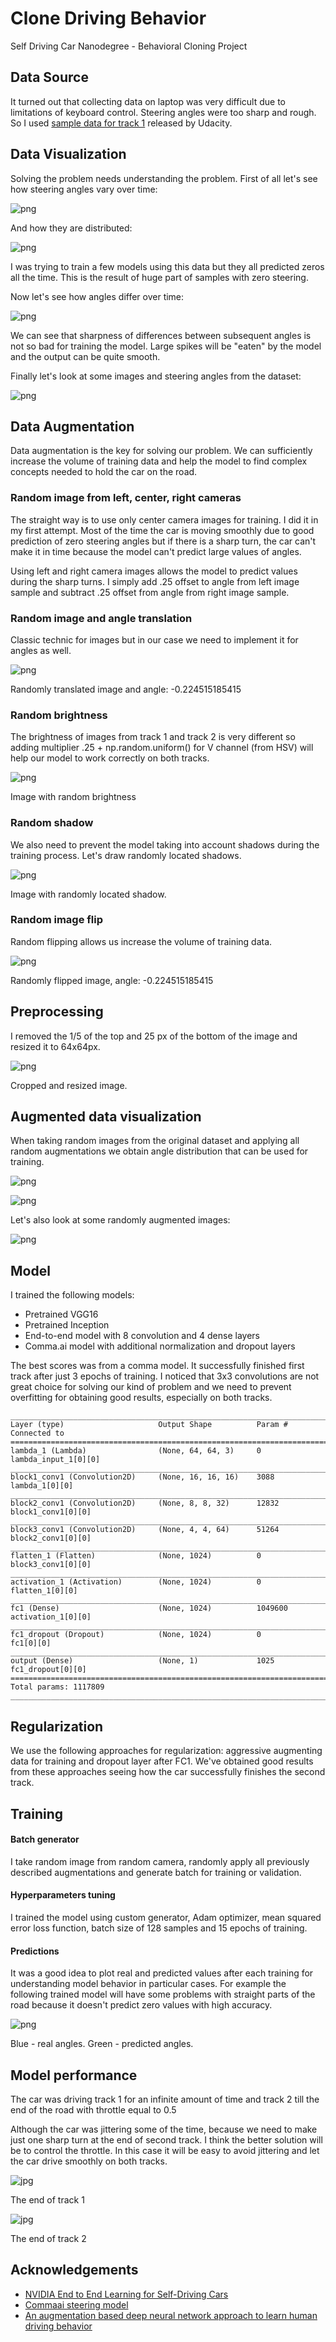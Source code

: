 
# Clone Driving Behavior

Self Driving Car Nanodegree - Behavioral Cloning Project

## Data Source

It turned out that collecting data on laptop was very difficult due to limitations of keyboard control. Steering angles were too sharp and rough. So I used [sample data for track 1](https://d17h27t6h515a5.cloudfront.net/topher/2016/December/584f6edd_data/data.zip) released by Udacity.

## Data Visualization

Solving the problem needs understanding the problem. First of all let's see how steering angles vary over time:

![png](output_9_0.png)

And how they are distributed:

![png](output_12_0.png)

I was trying to train a few models using this data but they all predicted zeros all the time. This is the result of huge part of samples with zero steering.

Now let's see how angles differ over time:

![png](output_14_0.png)

We can see that sharpness of differences between subsequent angles is not so bad for training the model. Large spikes will be "eaten" by the model and the output can be quite smooth.

Finally let's look at some images and steering angles from the dataset:

![png](output_16_0.png)

## Data Augmentation

Data augmentation is the key for solving our problem. We can sufficiently increase the volume of training data and help the model to find complex concepts needed to hold the car on the road.

### Random image from left, center, right cameras

The straight way is to use only center camera images for training. I did it in my first attempt. Most of the time the car is moving smoothly due to good prediction of zero steering angles but if there is a sharp turn, the car can't make it in time because the model can't predict large values of angles.

Using left and right camera images allows the model to predict values during the sharp turns. I simply add .25 offset to angle from left image sample and subtract .25 offset from angle from right image sample.

### Random image and angle translation

Classic technic for images but in our case we need to implement it for angles as well.

![png](output_24_2.png)

Randomly translated image and angle: -0.224515185415

### Random brightness

The brightness of images from track 1 and track 2 is very different so adding multiplier .25 + np.random.uniform() for V channel (from HSV) will help our model to work correctly on both tracks.

![png](output_26_2.png)

Image with random brightness

### Random shadow

We also need to prevent the model taking into account shadows during the training process. Let's draw randomly located shadows.

![png](output_29_2.png)

Image with randomly located shadow.

### Random image flip

Random flipping allows us increase the volume of training data.

![png](output_31_2.png)

Randomly flipped image, angle: -0.224515185415

## Preprocessing

I removed the 1/5 of the top and 25 px of the bottom of the image and resized it to 64x64px.

![png](output_35_2.png)

Cropped and resized image.

## Augmented data visualization

When taking random images from the original dataset and applying all random augmentations we obtain angle distribution that can be used for training.

![png](output_43_1.png)

![png](output_44_1.png)

Let's also look at some randomly augmented images:

![png](output_45_0.png)

## Model

I trained the following models:
- Pretrained VGG16
- Pretrained Inception
- End-to-end model with 8 convolution and 4 dense layers
- Comma.ai model with additional normalization and dropout layers

The best scores was from a comma model. It successfully finished first track after just 3 epochs of training. I noticed that 3x3 convolutions are not great choice for solving our kind of problem and we need to prevent overfitting for obtaining good results, especially on both tracks.

    ____________________________________________________________________________________________________
    Layer (type)                     Output Shape          Param #     Connected to                     
    ====================================================================================================
    lambda_1 (Lambda)                (None, 64, 64, 3)     0           lambda_input_1[0][0]             
    ____________________________________________________________________________________________________
    block1_conv1 (Convolution2D)     (None, 16, 16, 16)    3088        lambda_1[0][0]                   
    ____________________________________________________________________________________________________
    block2_conv1 (Convolution2D)     (None, 8, 8, 32)      12832       block1_conv1[0][0]               
    ____________________________________________________________________________________________________
    block3_conv1 (Convolution2D)     (None, 4, 4, 64)      51264       block2_conv1[0][0]               
    ____________________________________________________________________________________________________
    flatten_1 (Flatten)              (None, 1024)          0           block3_conv1[0][0]               
    ____________________________________________________________________________________________________
    activation_1 (Activation)        (None, 1024)          0           flatten_1[0][0]                  
    ____________________________________________________________________________________________________
    fc1 (Dense)                      (None, 1024)          1049600     activation_1[0][0]               
    ____________________________________________________________________________________________________
    fc1_dropout (Dropout)            (None, 1024)          0           fc1[0][0]                        
    ____________________________________________________________________________________________________
    output (Dense)                   (None, 1)             1025        fc1_dropout[0][0]                
    ====================================================================================================
    Total params: 1117809
    ____________________________________________________________________________________________________


## Regularization

We use the following approaches for regularization: aggressive augmenting data for training and dropout layer after FC1. We've obtained good results from these approaches seeing how the car successfully finishes the second track.

## Training

#### Batch generator
I take random image from random camera, randomly apply all previously described augmentations and generate batch for training or validation.

#### Hyperparameters tuning
I trained the model using custom generator, Adam optimizer, mean squared error loss function, batch size of 128 samples and 15 epochs of training.

#### Predictions
It was a good idea to plot real and predicted values after each training for understanding model behavior in particular cases. For example the following trained model will have some problems with straight parts of the road because it doesn't predict zero values with high accuracy.

![png](output_62_2.png)

Blue - real angles. Green - predicted angles.

## Model performance

The car was driving track 1 for an infinite amount of time and track 2 till the end of the road with throttle equal to 0.5

Although the car was jittering some of the time, because we need to make just one sharp turn at the end of second track. I think the better solution will be to control the throttle. In this case it will be easy to avoid jittering and let the car drive smoothly on both tracks.

![jpg](The_end_of_track_1.jpg)

The end of track 1

![jpg](The_end_of_track_2.jpg)

The end of track 2

## Acknowledgements

- [NVIDIA End to End Learning for Self-Driving Cars](https://arxiv.org/pdf/1604.07316v1.pdf)
- [Commaai steering model](https://github.com/commaai/research)
- [An augmentation based deep neural network approach to learn human driving behavior](https://chatbotslife.com/using-augmentation-to-mimic-human-driving-496b569760a9#.u48xp0cj4)
